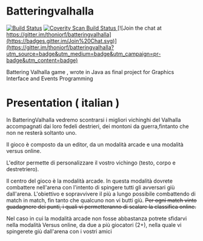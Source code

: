 # Batteringvalhalla 
[![Build Status](https://travis-ci.org/thoniorf/batteringvalhalla.svg?branch=master)](https://travis-ci.org/thoniorf/batteringvalhalla) <a href="https://scan.coverity.com/projects/5955">
  <img alt="Coverity Scan Build Status"
       src="https://scan.coverity.com/projects/5955/badge.svg"/>
</a> [![Join the chat at https://gitter.im/thoniorf/batteringvalhalla](https://badges.gitter.im/Join%20Chat.svg)](https://gitter.im/thoniorf/batteringvalhalla?utm_source=badge&utm_medium=badge&utm_campaign=pr-badge&utm_content=badge)

Battering Valhalla game , wrote in Java as final project for Graphics Interface and Events Programming


# Presentation ( italian )
In BatteringValhalla vedremo scontrarsi i migliori vichinghi del Valhalla accompagnati dai loro fedeli destrieri, dei montoni da guerra,fintanto che non ne resterà soltanto uno.

Il gioco è composto da un editor, da un modalità arcade  e una modalità versus online.

L'editor permette di personalizzare il vostro vichingo (testo, corpo e destretriero).

Il centro del gioco è la modalità arcade.
In questa modalità dovrete combattere nell'arena con l'intento di spingere tutti gli avversari giù dall'arena.
L'obiettivo e sopravvivere il più a lungo possibile combattendo di match in match, fin tanto che qualcuno non vi butti giù.
~~Per ogni match vinto guadagnere dei punti, i quali vi permetteranno di scalare la classifica online.~~

Nel caso in cui la modalità arcade non fosse abbastanza potrete sfidarvi nella modalità Versus online, da due a più giocatori (2+), nella quale vi spingerete giù dall'arena con i vostri amici
